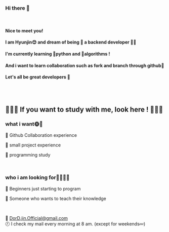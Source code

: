 ### Hi there 👋
<br/>

#### Nice to meet you!
#### I am Hyunjin😊 and dream of being 🧚‍ a backend developer 🧚‍💗
#### I'm currently learning 🐍python and 🧐algorithms ! 
#### And i want to learn collaboration such as fork and branch through github🌱
#### Let's all be great developers 💪

<br/>
<br/>

## 🤸‍♀️🤸‍ If you want to study with me, look here ! 🤸‍♀️🤸‍

### what i want🌞🌈
💭 Github Collaboration experience <br/>

💭 small project experience<br/>

💭 programming study

<br/>

### who i am looking for🏃‍♀️🏃‍♂️
💭 Beginners just starting to program <br/>

💭 Someone who wants to teach their knowledge <br/>

<br/>

💌 DorD.jin.Official@gmail.com<br/>
🕗 I check my mail every morning at 8 am. (except for weekends💤)



